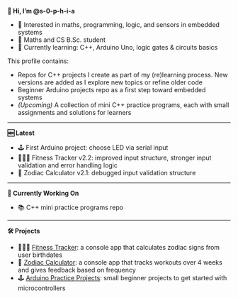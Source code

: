 **👋 Hi, I’m @s-0-p-h-i-a**
- 👀 Interested in maths, programming, logic, and sensors in embedded systems
- 📖 Maths and CS B.Sc. student
- 🌱 Currently learning: C++, Arduino Uno, logic gates & circuits basics

This profile contains:
- Repos for C++ projects I create as part of my (re)learning process. New versions are added as I explore new topics or refine older code
- Beginner Arduino projects repo as a first step toward embedded systems
- _(Upcoming)_ A collection of mini C++ practice programs, each with small assignments and solutions for learners

---

**🆕 Latest**
- 🕹️ First Arduino project: choose LED via serial input
- 🏋🏻‍♀️ Fitness Tracker v2.2: improved input structure, stronger input validation and error handling logic
- 🌙 Zodiac Calculator v2.1: debugged input validation structure

---

**🚧 Currently Working On**
- 📚 C++ mini practice programs repo

---

**🛠️ Projects**
- 🏋🏻‍♀️ [Fitness Tracker](https://github.com/s-0-p-h-i-a/Fitness_Tracker): a console app that calculates zodiac signs from user birthdates
- 🌙 [Zodiac Calculator](https://github.com/s-0-p-h-i-a/Zodiac_Calculator): a console app that tracks workouts over 4 weeks and gives feedback based on frequency
- 🕹️ [Arduino Practice Projects](https://github.com/s-0-p-h-i-a/Arduino_Practice): small beginner projects to get started with microcontrollers

<!--- See my pinned repositories for ongoing projects!


💞️ I’m looking to collaborate on
- 📫 How to reach me ...
- 😄 Pronouns: ...
- ⚡ Fun fact: ... ... --->

<!---
s-0-p-h-i-a/s-0-p-h-i-a is a ✨ special ✨ repository because its `README.md` (this file) appears on your GitHub profile.
You can click the Preview link to take a look at your changes.
--->

